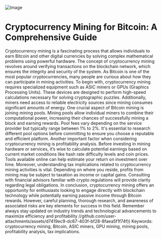 
![Image](https://github.com/user-attachments/assets/4a25d116-2220-4385-b08e-f287af8fcbc4)
# Cryptocurrency Mining for Bitcoin: A Comprehensive Guide
Cryptocurrency mining is a fascinating process that allows individuals to earn Bitcoin and other digital currencies by solving complex mathematical problems using powerful hardware. The concept of cryptocurrency mining revolves around verifying transactions on the blockchain network, which ensures the integrity and security of the system. As Bitcoin is one of the most popular cryptocurrencies, many people are curious about how they can participate in mining activities.
To begin with, cryptocurrency mining requires specialized equipment such as ASIC miners or GPUs (Graphics Processing Units). These devices are designed to perform high-speed calculations necessary for solving cryptographic puzzles. Additionally, miners need access to reliable electricity sources since mining consumes significant amounts of energy. 
One crucial aspect of Bitcoin mining is joining mining pools. Mining pools allow individual miners to combine their computational power, increasing their chances of successfully mining a block and earning rewards. Pool fees vary depending on the service provider but typically range between 1% to 2%. It's essential to research different pool options before committing to ensure you choose a reputable and efficient platform.
Another important factor when considering cryptocurrency mining is profitability analysis. Before investing in mining hardware or services, it’s wise to calculate potential earnings based on current market conditions like hash rate difficulty levels and coin prices. Tools available online can help estimate your return on investment over time.
Moreover, understanding tax implications related to cryptocurrency mining activities is vital. Depending on where you reside, profits from mining may be subject to taxation as income or capital gains. Consulting with financial advisors familiar with crypto regulations will provide clarity regarding legal obligations.
In conclusion, cryptocurrency mining offers an opportunity for enthusiasts looking to engage directly with blockchain technology while potentially earning passive income through Bitcoin rewards. However, careful planning, thorough research, and awareness of associated risks are key elements for success in this field. Remember always stay updated on industry trends and technological advancements to maximize efficiency and profitability 
 //github.com/user-attachments/assets/d7419ec9-dc67-403f-bf28-8faea5f1f74f))
Keywords: cryptocurrency mining, Bitcoin, ASIC miners, GPU mining, mining pools, profitability analysis, tax implications.

